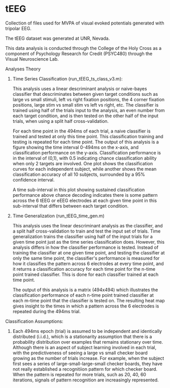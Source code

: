 # tEEG
Collection of files used for MVPA of visual evoked potentials generated with tripolar EEG.

The tEEG dataset was generated at UNR, Nevada.

This data analysis is conducted through the College of the Holy Cross as a component of Psychology Research for Credit (PSYC480) through the Visual Neuroscience Lab.

Analyses Theory

1. Time Series Classification (run_tEEG_ts_class_v3.m):

    This analysis uses a linear descriminant analysis or naive-bayes classifier that descriminates between given target conditions such as large vs small stimuli, left vs right fixation positions, the 4 corner fixation positions, large stim vs small stim vs left vs right, etc. The classifier is trained using half of the trials input to the analysis, an even number from each target condition, and is then tested on the other half of the input trials, when using a split half cross-validation.

    For each time point in the 494ms of each trial, a naive classifier is trained and tested at only this time point. This classification training and testing is repeated for each time point. The output of this analysis is a figure showing the time interval 0-494ms on the x-axis, and classification performance on the y-axis. Classification performance is in the interval of (0,1), with 0.5 indicating chance classification ability when only 2 targets are involved. One plot shows the classification curves for each independent subject, while another shows the mean classification accuracy of all 10 subjects, surrounded by a 95% confidence interval.
    
    A time sub-interval in this plot showing sustained classification performance above chance decoding indicates there is some pattern across the 6 tEEG or eEEG electrodes at each given time point in this sub-interval that differs between each target condition.

2. Time Generalization (run_tEEG_time_gen.m)

    This analysis uses the linear descriminant analysis as the classifier, and a split half cross-validation to train and test the input set of trials. Time generalization trains the classifier using half of the input trials for a given time point just as the time series classification does. However, this analysis differs in how the classifier performance is tested. Instead of training the classifier at one given time point, and testing the classifier at only the same time point, the classifier's performance is measured for how it classifies the pattern across 6 electrodes at every time point, and it returns a classification accuracy for each time point for the n-time point trained classifier. This is done for each classifier trained at each time point.

    The output of this analysis is a matrix (494x494) which illustrates the classification performance of each n-time point trained classifier at each m-time point that the classifier is tested on. The resulting heat map gives insight to the times in which a pattern across the 6 electrodes is repeated during the 494ms trial.


Classification Assumptions:

1. Each 494ms epoch (trial) is assumed to be independent and identically distributed (i.i.d.), which is a stationarity assumption that there is a probability distribution over examples that remains stationary over time.
    Although there is an aspect of subject learning involved in each trial, with the predictiveness of seeing a large vs small checker board growing as the number of trials increase. For example, when the subject first sees a series of large-small-large-small checker boards, they have not really established a recognitiion pattern for which checker board. When the pattern is repeated for more trials, such as 20, 40, 60 iterations, signals of pattern recognition are increasingly represented.